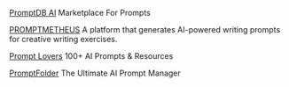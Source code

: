 
[PromptDB AI](https://promptdb.ai/)
Marketplace For Prompts

[PROMPTMETHEUS](https://promptmetheus.com/)
A platform that generates AI-powered writing prompts for creative writing exercises.

[Prompt Lovers](https://trello.com/b/4BPkSY1w/100-ai-prompts-resources-prompt-lovers)
100+ AI Prompts & Resources

[PromptFolder](https://promptfolder.com/)
The Ultimate AI Prompt Manager
